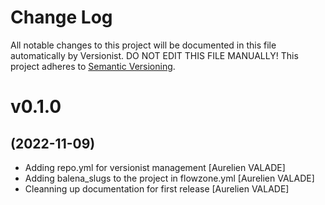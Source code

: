 # Change Log

All notable changes to this project will be documented in this file
automatically by Versionist. DO NOT EDIT THIS FILE MANUALLY!
This project adheres to [Semantic Versioning](http://semver.org/).

# v0.1.0
## (2022-11-09)

* Adding repo.yml for versionist management [Aurelien VALADE]
* Adding balena_slugs to the project in flowzone.yml [Aurelien VALADE]
* Cleanning up documentation for first release [Aurelien VALADE]
